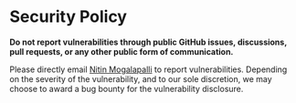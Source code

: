 # Security Policy

**Do not report vulnerabilities through public GitHub issues, discussions, pull requests, or any other public form of communication.**

Please directly email [Nitin Mogalapalli](mailto:mogalapallinitin@gmail.com) to report vulnerabilities. Depending on the severity of the vulnerability, and to our sole discretion, we may choose to award a bug bounty for the vulnerability disclosure.
